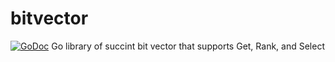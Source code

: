 # bitvector
[![GoDoc](http://godoc.org/github.com/mozu0/bitvector?status.png)](http://godoc.org/github.com/mozu0/bitvector)
Go library of succint bit vector that supports Get, Rank, and Select
